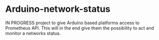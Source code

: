 # Arduino-network-status
IN PROGRESS project to give Arduino based platforms access to Prometheus API. This will in the end give them the possibility to act and monitor a networks status.
